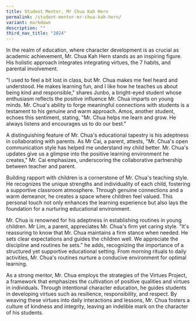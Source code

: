 ```yaml
---
title: Student Mentor, Mr Chua Kah Hern
permalink: /student-mentor-mr-chua-kah-hern/
variant: markdown
description: ""
third_nav_title: "2024"
---
```

<p>In the realm of education, where character development is as crucial as
academic achievement, Mr. Chua Kah Hern stands as an inspiring figure.
His holistic approach integrates integrating virtues, the 7 habits, and
parental involvement.</p>
<p>"I used to feel a bit lost in class, but Mr. Chua makes me feel heard
and understood. He makes learning fun, and I like how he teaches us about
being kind and responsible," shares Junbo, a bright-eyed student whose
enthusiasm reflects the positive influence Mr. Chua imparts on young minds.
Mr. Chua's ability to forge meaningful connections with students is a testament
to his genuine and warm approach. Amos, another student, echoes this sentiment,
stating, "Mr. Chua helps me learn and grow. He always listens and encourages
us to do our best."</p>
<p>A distinguishing feature of Mr. Chua's educational tapestry is his adeptness
in collaborating with parents. As Mr Cai, a parent, attests, "Mr. Chua's
open communication style has helped me understand my child better. Mr.
Chua's updates give us a glimpse into the positive learning environment
he creates," Mr. Cai emphasizes, underscoring the collaborative partnership
between teacher and parent.</p>
<p>Building rapport with children is a cornerstone of Mr. Chua's teaching
style. He recognizes the unique strengths and individuality of each child,
fostering a supportive classroom atmosphere. Through genuine connections
and a warm demeanor, he creates a space where children feel valued. This
personal touch not only enhances the learning experience but also lays
the foundation for a nurturing educational environment.</p>
<p>Mr. Chua is renowned for his adeptness in establishing routines in young
children. Mr Lim, a parent, appreciates Mr. Chua's firm yet caring style.
"It's reassuring to know that Mr. Chua maintains a firm stance when needed.
He sets clear expectations and guides the children well. We appreciate
the discipline and routines he sets." he adds, recognizing the importance
of a structured yet supportive educational setting. From morning rituals
to daily activities, Mr. Chua's routines nurture a conducive environment
for optimal learning.</p>
<p>As a strong mentor, Mr. Chua employs the strategies of the Virtues Project,
a framework that emphasizes the cultivation of positive qualities and virtues
in individuals. Through intentional character education, he guides students
in developing virtues such as resilience, responsibility, and respect.
By weaving these virtues into daily interactions and lessons, Mr. Chua
fosters a culture of kindness and integrity, leaving an indelible mark
on the character of his students.</p>
<p></p>